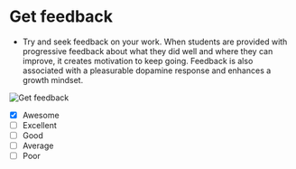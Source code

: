 # Get feedback


- Try and seek feedback on your work. When students are provided with progressive feedback about what they did well and where they can improve, it creates motivation to keep going. Feedback is also associated with a pleasurable dopamine response and enhances a growth mindset.
 
![Get feedback](https://www.relationedge.com/sites/default/files/article-images/blog_557.jpg)

- [x] Awesome
- [ ] Excellent
- [ ] Good
- [ ] Average
- [ ] Poor
